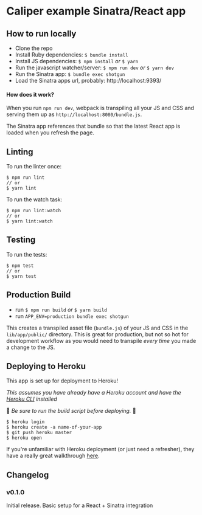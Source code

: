 # Caliper example Sinatra/React app


## How to run locally
* Clone the repo
* Install Ruby dependencies: `$ bundle install`
* Install JS dependencies: `$ npm install` _or_ `$ yarn`
* Run the javascript watcher/server: `$ npm run dev` _or_ `$ yarn dev`
* Run the Sinatra app: `$ bundle exec shotgun`
* Load the Sinatra apps url, probably: http://localhost:9393/

#### How does it work?
When you run `npm run dev`, webpack is transpiling all your JS and CSS and serving them up as `http://localhost:8080/bundle.js`.

The Sinatra app references that bundle so that the latest React app is loaded when you refresh the page.

## Linting
To run the linter once:
```
$ npm run lint
// or
$ yarn lint
```

To run the watch task:
```
$ npm run lint:watch
// or
$ yarn lint:watch
```

## Testing
To run the tests:
```
$ npm test
// or
$ yarn test
```

## Production Build

- run `$ npm run build` _or_ `$ yarn build`
- run `APP_ENV=production bundle exec shotgun` 

This creates a transpiled asset file (`bundle.js`) of your JS and CSS in the `lib/app/public/` directory. This is great for production, but not so hot for development workflow as you would need to transpile _every time_ you made a change to the JS.

## Deploying to Heroku
This app is set up for deployment to Heroku!

_This assumes you have already have a Heroku account and have the [Heroku CLI](https://devcenter.heroku.com/articles/heroku-cli) installed_

🚨 _Be sure to run the build script before deploying._ 🚨

```
$ heroku login
$ heroku create -a name-of-your-app
$ git push heroku master
$ heroku open
```

If you're unfamiliar with Heroku deployment (or just need a refresher), they have a really great walkthrough [here](https://devcenter.heroku.com/articles/getting-started-with-nodejs#introduction).


## Changelog

### v0.1.0
Initial release. Basic setup for a React + Sinatra integration
